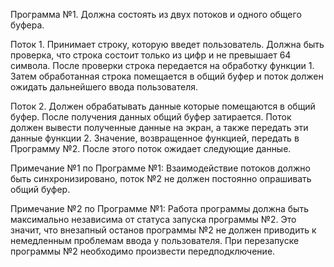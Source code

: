 Программа №1.
Должна состоять из двух потоков и одного общего буфера.

Поток 1. Принимает строку, которую введет пользователь. Должна быть проверка, что строка
состоит только из цифр и не превышает 64 символа. После проверки строка передается на
обработку функции 1. Затем обработанная строка помещается в общий буфер и поток должен
ожидать дальнейшего ввода пользователя.

Поток 2. Должен обрабатывать данные которые помещаются в общий буфер. После получения
данных общий буфер затирается. Поток должен вывести полученные данные на экран, а также
передать эти данные функции 2. Значение, возвращенное функцией, передать в Программу №2.
После этого поток ожидает следующие данные.

Примечание №1 по Программе №1: Взаимодействие потоков должно быть синхронизировано,
поток №2 не должен постоянно опрашивать общий буфер.

Примечание №2 по Программе №1: Работа программы должна быть максимально независима
от статуса запуска программы №2. Это значит, что внезапный останов программы №2 не
должен приводить к немедленным проблемам ввода у пользователя.
При перезапуске программы №2 необходимо произвести передподключение.
